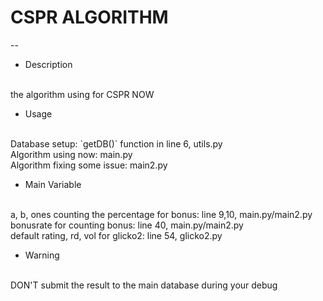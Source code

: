 # CSPR ALGORITHM
--
- Description
<br>
the algorithm using for CSPR NOW

- Usage
<br>
Database setup: `getDB()` function in line 6, utils.py
<br>
Algorithm using now: main.py
<br>
Algorithm fixing some issue: main2.py

- Main Variable
<br>
a, b, ones counting the percentage for bonus: line 9,10, main.py/main2.py
<br>
bonusrate for counting bonus: line 40, main.py/main2.py
<br>
default rating, rd, vol for glicko2: line 54, glicko2.py

- Warning
<br>
DON'T submit the result to the main database during your debug 
